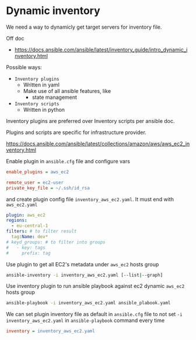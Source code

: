 # Dynamic inventory

We need a way to dynamicly get target servers for inventory file.

Off doc
- https://docs.ansible.com/ansible/latest/inventory_guide/intro_dynamic_inventory.html

Possible ways:
- `Inventory plugins`
  - Written in yaml
  - Make use of all ansible features, like
    - state management
- `Inventory scripts`
  - Written in python

Inventory plugins are preferred over Inventory scripts per ansible doc.

Plugins and scripts are specific for infrastructure provider.

https://docs.ansible.com/ansible/latest/collections/amazon/aws/aws_ec2_inventory.html

Enable plugin in `ansible.cfg` file and configure vars
```ini
enable_plugins = aws_ec2

remote_user = ec2-user
private_key_file = ~/.ssh/id_rsa
```
and create plugin config file `inventory_aws_ec2.yaml`. It must end with `aws_ec2.yaml`
```yaml
plugin: aws_ec2
regions: 
  - eu-central-1
filters: # to filter result
  tag:Name: dev*
# keyd_groups: # to filter into groups
#   - key: tags
#     prefix: tag
```

Use plugin to get all EC2's metadata under `aws_ec2` hosts group
```bash
ansible-inventory -i inventory_aws_ec2.yaml [--list|--graph]
```

Use inventory plugin to run ansible playbook against ec2 dynamic `aws_ec2` hosts group
```bash
ansible-playbook -i inventory_aws_ec2.yaml ansible_plabook.yaml
```

We can set plugin inventory file as default in `ansible.cfg` file to not set `-i inventory_aws_ec2.yaml` in `ansible-playbook` command every time
```ini
inventory = inventory_aws_ec2.yaml
```
